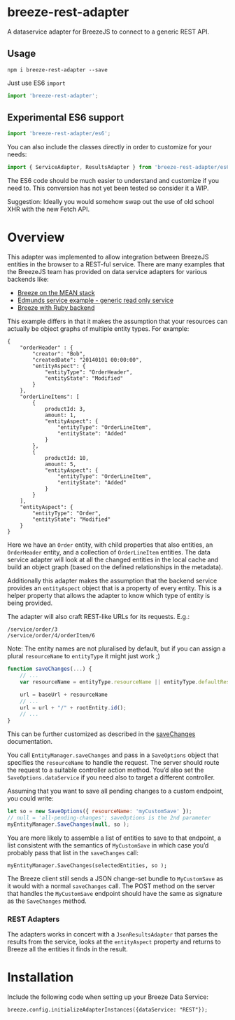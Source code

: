 breeze-rest-adapter
===================

A dataservice adapter for BreezeJS to connect to a generic REST API.

## Usage

`npm i breeze-rest-adapter --save`

Just use ES6 `import`

```js
import 'breeze-rest-adapter';
```

## Experimental ES6 support

```js
import 'breeze-rest-adapter/es6';
```

You can also include the classes directly in order to customize for your needs: 

```js
import { ServiceAdapter, ResultsAdapter } from 'breeze-rest-adapter/es6';`
```

The ES6 code should be much easier to understand and customize if you need to. 
This conversion has not yet been tested so consider it a WIP.

Suggestion: Ideally you would somehow swap out the use of old school XHR with the new Fetch API.

# Overview

This adapter was implemented to allow integration between BreezeJS entities in the browser to a REST-ful service.
There are many examples that the BreezeJS team has provided on data service adapters for various backends like:

- [Breeze on the MEAN stack](http://www.breezejs.com/samples/zza)
- [Edmunds service example - generic read only service](http://www.breezejs.com/samples/edmunds)
- [Breeze with Ruby backend](http://www.breezejs.com/samples/intro-spa-ruby)

This example differs in that it makes the assumption that your resources can actually be object graphs of multiple entity types.  For example:

	{
	    "orderHeader" : {
		    "creator": "Bob",
			"createdDate": "20140101 00:00:00",
			"entityAspect": {
			    "entityType": "OrderHeader",
				"entityState": "Modified"
			}
		},
		"orderLineItems": [
		    {
			    productId: 3,
				amount: 1,
				"entityAspect": {
			        "entityType": "OrderLineItem",
				    "entityState": "Added"
			    }
			},
			{
			    productId: 10,
				amount: 5,
				"entityAspect": {
			        "entityType": "OrderLineItem",
				    "entityState": "Added"
			    }
			}
		],
		"entityAspect": {
			"entityType": "Order",
			"entityState": "Modified"
		}
	}

Here we have an `Order` entity, with child properties that also entities, an `OrderHeader` entity, and a collection of `OrderLineItem` entities.
The data service adapter will look at all the changed entities in the local cache and build an object graph (based on the defined relationships
in the metadata).

Additionally this adapter makes the assumption that the backend service provides an `entityAspect` object that is a property of every entity.
This is a helper property that allows the adapter to know which type of entity is being provided.

The adapter will also craft REST-like URLs for its requests.  E.g.:

```
/service/order/3
/service/order/4/orderItem/6
```

Note: The entity names are not pluralised by default, but if you can assign a plural `resourceName` to `entityType` it might just work ;)

```js
function saveChanges(...) {
	// ...
	var resourceName = entityType.resourceName || entityType.defaultResourceName;

	url = baseUrl + resourceName
	// ...
	url = url + "/" + rootEntity.id();
	// ...
}
```

This can be further customized as described in the [saveChanges](http://breeze.github.io/doc-js/saving-changes.html) documentation.

You call `EntityManager.saveChanges` and pass in a `SaveOptions` object that specifies the `resourceName` to handle the request. The server should route the request to a suitable controller action method. You’d also set the `SaveOptions.dataService` if you need also to target a different controller.

Assuming that you want to save all pending changes to a custom endpoint, you could write:

```js
let so = new SaveOptions({ resourceName: 'myCustomSave' });
// null = 'all-pending-changes'; saveOptions is the 2nd parameter
myEntityManager.SaveChanges(null, so ); 
```

You are more likely to assemble a list of entities to save to that endpoint, a list consistent with the semantics of `MyCustomSave` in which case you’d probably pass that list in the `saveChanges` call:

`myEntityManager.SaveChanges(selectedEntities, so );`

The Breeze client still sends a JSON change-set bundle to `MyCustomSave` as it would with a normal `saveChanges` call. The POST method on the server that handles the `MyCustomSave` endpoint should have the same as signature as the `SaveChanges` method.

### REST Adapters

The adapters works in concert with a `JsonResultsAdapter` that parses the results from the service, looks at the `entityAspect` property
and returns to Breeze all the entities it finds in the result.

# Installation

Include the following code when setting up your Breeze Data Service:

`breeze.config.initializeAdapterInstances({dataService: "REST"});`



